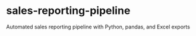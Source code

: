 # sales-reporting-pipeline
Automated sales reporting pipeline with Python, pandas, and Excel exports
